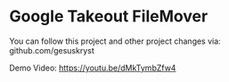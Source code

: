 # Google Takeout FileMover
You can follow this project and other project changes via: github.com/gesuskryst

Demo Video:
https://youtu.be/dMkTymbZfw4

